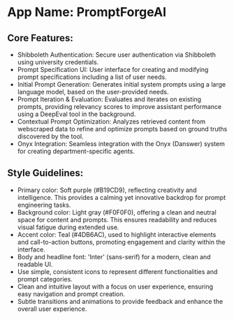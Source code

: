 # **App Name**: PromptForgeAI

## Core Features:

- Shibboleth Authentication: Secure user authentication via Shibboleth using university credentials.
- Prompt Specification UI: User interface for creating and modifying prompt specifications including a list of user needs.
- Initial Prompt Generation: Generates initial system prompts using a large language model, based on the user-provided needs.
- Prompt Iteration & Evaluation: Evaluates and iterates on existing prompts, providing relevancy scores to improve assistant performance using a DeepEval tool in the background.
- Contextual Prompt Optimization: Analyzes retrieved content from webscraped data to refine and optimize prompts based on ground truths discovered by the tool.
- Onyx Integration: Seamless integration with the Onyx (Danswer) system for creating department-specific agents.

## Style Guidelines:

- Primary color: Soft purple (#B19CD9), reflecting creativity and intelligence. This provides a calming yet innovative backdrop for prompt engineering tasks.
- Background color: Light gray (#F0F0F0), offering a clean and neutral space for content and prompts. This ensures readability and reduces visual fatigue during extended use.
- Accent color: Teal (#4DB6AC), used to highlight interactive elements and call-to-action buttons, promoting engagement and clarity within the interface.
- Body and headline font: 'Inter' (sans-serif) for a modern, clean and readable UI.
- Use simple, consistent icons to represent different functionalities and prompt categories.
- Clean and intuitive layout with a focus on user experience, ensuring easy navigation and prompt creation.
- Subtle transitions and animations to provide feedback and enhance the overall user experience.